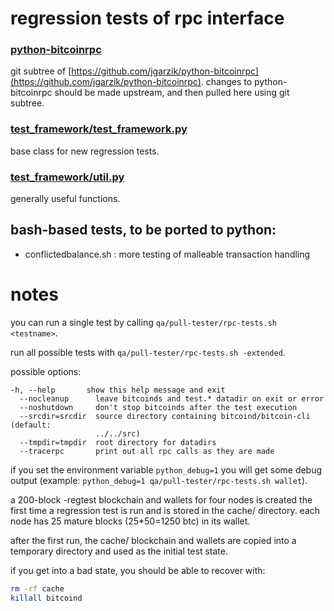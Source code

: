 ﻿regression tests of rpc interface
=================================

### [python-bitcoinrpc](https://github.com/jgarzik/python-bitcoinrpc)
git subtree of [https://github.com/jgarzik/python-bitcoinrpc](https://github.com/jgarzik/python-bitcoinrpc).
changes to python-bitcoinrpc should be made upstream, and then
pulled here using git subtree.

### [test_framework/test_framework.py](test_framework/test_framework.py)
base class for new regression tests.

### [test_framework/util.py](test_framework/util.py)
generally useful functions.

bash-based tests, to be ported to python:
-----------------------------------------
- conflictedbalance.sh : more testing of malleable transaction handling

notes
=====

you can run a single test by calling `qa/pull-tester/rpc-tests.sh <testname>`.

run all possible tests with `qa/pull-tester/rpc-tests.sh -extended`.

possible options:

```
-h, --help       show this help message and exit
  --nocleanup      leave bitcoinds and test.* datadir on exit or error
  --noshutdown     don't stop bitcoinds after the test execution
  --srcdir=srcdir  source directory containing bitcoind/bitcoin-cli (default:
                   ../../src)
  --tmpdir=tmpdir  root directory for datadirs
  --tracerpc       print out all rpc calls as they are made
```

if you set the environment variable `python_debug=1` you will get some debug output (example: `python_debug=1 qa/pull-tester/rpc-tests.sh wallet`). 

a 200-block -regtest blockchain and wallets for four nodes
is created the first time a regression test is run and
is stored in the cache/ directory. each node has 25 mature
blocks (25*50=1250 btc) in its wallet.

after the first run, the cache/ blockchain and wallets are
copied into a temporary directory and used as the initial
test state.

if you get into a bad state, you should be able
to recover with:

```bash
rm -rf cache
killall bitcoind
```


